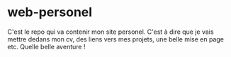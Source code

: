 # web-personel
C'est le repo qui va contenir mon site personel. C'est à dire que je vais mettre dedans mon cv, des liens vers mes projets, une belle mise en page etc.
Quelle belle aventure !